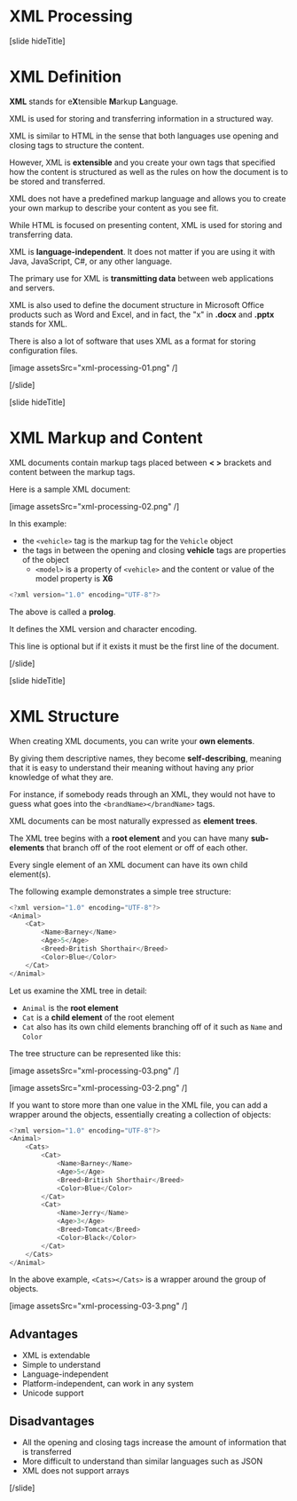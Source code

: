 # XML Processing

[slide hideTitle]

# XML Definition

**XML** stands for e**X**tensible **M**arkup **L**anguage.

XML is used for storing and transferring information in a structured way.

XML is similar to HTML in the sense that both languages use opening and closing tags to structure the content.

However, XML is **extensible** and you create your own tags that specified how the content is structured as well as the rules on how the document is to be stored and transferred. 

XML does not have a predefined markup language and allows you to create your own markup to describe your content as you see fit.

While HTML is focused on presenting content, XML is used for storing and transferring data.

XML is **language-independent**. It does not matter if you are using it with Java, JavaScript, C#, or any other language.

The primary use for XML is **transmitting data** between web applications and servers.

XML is also used to define the document structure in Microsoft Office products such as Word and Excel, and in fact, the "x" in **.docx** and **.pptx** stands for XML.

There is also a lot of software that uses XML as a format for storing configuration files.

[image assetsSrc="xml-processing-01.png" /]

[/slide]

[slide hideTitle]

# XML Markup and Content

XML documents contain markup tags placed between **< >** brackets and content between the markup tags.

Here is a sample XML document:

[image assetsSrc="xml-processing-02.png" /]

In this example:
- the `<vehicle>` tag is the markup tag for the `Vehicle` object
- the tags in between the opening and closing **vehicle** tags are properties of the object
    - `<model>` is a property of `<vehicle>` and the content or value of the model property is **X6**

```java
<?xml version="1.0" encoding="UTF-8"?>
```

The above is called a **prolog**.

It defines the XML version and character encoding.

This line is optional but if it exists it must be the first line of the document.

[/slide]

[slide hideTitle]
# XML Structure

When creating XML documents, you can write your **own elements**.

By giving them descriptive names, they become **self-describing**, meaning that it is easy to understand their meaning without having any prior knowledge of what they are.

For instance, if somebody reads through an XML, they would not have to guess what goes into the `<brandName></brandName>` tags.

XML documents can be most naturally expressed as **element trees**.

The XML tree begins with a **root element** and you can have many **sub-elements** that branch off of the root element or off of each other.

Every single element of an XML document can have its own child element(s).

The following example demonstrates a simple tree structure:

```js
<?xml version="1.0" encoding="UTF-8"?>
<Animal>
    <Cat>
        <Name>Barney</Name>
        <Age>5</Age>
        <Breed>British Shorthair</Breed>
        <Color>Blue</Color>
    </Cat>
</Animal>
```

Let us examine the XML tree in detail:
- `Animal` is the **root element**
- `Cat` is a **child element** of the root element
- `Cat` also has its own child elements branching off of it such as `Name` and `Color`

The tree structure can be represented like this:

[image assetsSrc="xml-processing-03.png" /]

[image assetsSrc="xml-processing-03-2.png" /]


If you want to store more than one value in the XML file, you can add a wrapper around the objects, essentially creating a collection of objects:

```js
<?xml version="1.0" encoding="UTF-8"?>
<Animal>
    <Cats>
        <Cat>
            <Name>Barney</Name>
            <Age>5</Age>
            <Breed>British Shorthair</Breed>
            <Color>Blue</Color>
        </Cat>
        <Cat>
            <Name>Jerry</Name>
            <Age>3</Age>
            <Breed>Tomcat</Breed>
            <Color>Black</Color>
        </Cat>
    </Cats>
</Animal>
```

In the above example, `<Cats></Cats>` is a wrapper around the group of objects.

[image assetsSrc="xml-processing-03-3.png" /]

## Advantages

- XML is extendable
- Simple to understand
- Language-independent
- Platform-independent, can work in any system
- Unicode support

## Disadvantages

- All the opening and closing tags increase the amount of information that is transferred
- More difficult to understand than similar languages such as JSON
- XML does not support arrays


[/slide]

